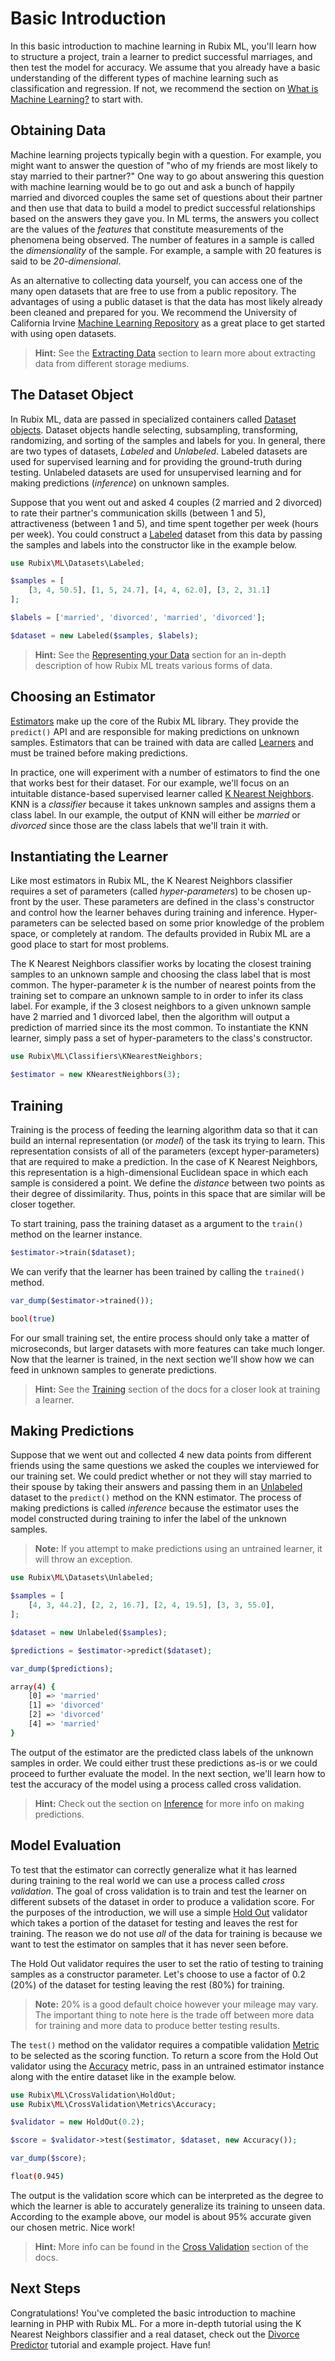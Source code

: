 # Basic Introduction
In this basic introduction to machine learning in Rubix ML, you'll learn how to structure a project, train a learner to predict successful marriages, and then test the model for accuracy. We assume that you already have a basic understanding of the different types of machine learning such as classification and regression. If not, we recommend the section on [What is Machine Learning?](what-is-machine-learning.md) to start with.

## Obtaining Data
Machine learning projects typically begin with a question. For example, you might want to answer the question of "who of my friends are most likely to stay married to their partner?" One way to go about answering this question with machine learning would be to go out and ask a bunch of happily married and divorced couples the same set of questions about their partner and then use that data to build a model to predict successful relationships based on the answers they gave you. In ML terms, the answers you collect are the values of the *features* that constitute measurements of the phenomena being observed. The number of features in a sample is called the *dimensionality* of the sample. For example, a sample with 20 features is said to be *20-dimensional*.

As an alternative to collecting data yourself, you can access one of the many open datasets that are free to use from a public repository. The advantages of using a public dataset is that the data has most likely already been cleaned and prepared for you. We recommend the University of California Irvine [Machine Learning Repository](https://archive.ics.uci.edu/ml/datasets.php) as a great place to get started with using open datasets.

> **Hint:** See the [Extracting Data](extracting-data.md) section to learn more about extracting data from different storage mediums.

## The Dataset Object
In Rubix ML, data are passed in specialized containers called [Dataset objects](datasets/api.md). Dataset objects handle selecting, subsampling, transforming, randomizing, and sorting of the samples and labels for you. In general, there are two types of datasets, *Labeled* and *Unlabeled*. Labeled datasets are used for supervised learning and for providing the ground-truth during testing. Unlabeled datasets are used for unsupervised learning and for making predictions (*inference*) on unknown samples.

Suppose that you went out and asked 4 couples (2 married and 2 divorced) to rate their partner's communication skills (between 1 and 5), attractiveness (between 1 and 5), and time spent together per week (hours per week). You could construct a [Labeled](datasets/labeled.md) dataset from this data by passing the samples and labels into the constructor like in the example below.

```php
use Rubix\ML\Datasets\Labeled;

$samples = [
    [3, 4, 50.5], [1, 5, 24.7], [4, 4, 62.0], [3, 2, 31.1]
];

$labels = ['married', 'divorced', 'married', 'divorced'];

$dataset = new Labeled($samples, $labels);
```

> **Hint:** See the [Representing your Data](representing-your-data.md) section for an in-depth description of how Rubix ML treats various forms of data.

## Choosing an Estimator
[Estimators](estimator.md) make up the core of the Rubix ML library. They provide the `predict()` API and are responsible for making predictions on unknown samples. Estimators that can be trained with data are called [Learners](learner.md) and must be trained before making predictions.

In practice, one will experiment with a number of estimators to find the one that works best for their dataset. For our example, we'll focus on an intuitable distance-based supervised learner called [K Nearest Neighbors](classifiers/k-nearest-neighbors.md). KNN is a *classifier* because it takes unknown samples and assigns them a class label. In our example, the output of KNN will either be *married* or *divorced* since those are the class labels that we'll train it with.

## Instantiating the Learner
Like most estimators in Rubix ML, the K Nearest Neighbors classifier requires a set of parameters (called *hyper-parameters*) to be chosen up-front by the user. These parameters are defined in the class's constructor and control how the learner behaves during training and inference. Hyper-parameters can be selected based on some prior knowledge of the problem space, or completely at random. The defaults provided in Rubix ML are a good place to start for most problems.

The K Nearest Neighbors classifier works by locating the closest training samples to an unknown sample and choosing the class label that is most common. The hyper-parameter *k* is the number of nearest points from the training set to compare an unknown sample to in order to infer its class label. For example, if the 3 closest neighbors to a given unknown sample have 2 married and 1 divorced label, then the algorithm will output a prediction of married since its the most common. To instantiate the KNN learner, simply pass a set of hyper-parameters to the class's constructor.

```php
use Rubix\ML\Classifiers\KNearestNeighbors;

$estimator = new KNearestNeighbors(3);
```

## Training
Training is the process of feeding the learning algorithm data so that it can build an internal representation (or *model*) of the task its trying to learn. This representation consists of all of the parameters (except hyper-parameters) that are required to make a prediction. In the case of K Nearest Neighbors, this representation is a high-dimensional Euclidean space in which each sample is considered a point. We define the *distance* between two points as their degree of dissimilarity. Thus, points in this space that are similar will be closer together.

To start training, pass the training dataset as a argument to the `train()` method on the learner instance.

```php
$estimator->train($dataset);
```

We can verify that the learner has been trained by calling the `trained()` method.

```php
var_dump($estimator->trained());
```

```sh
bool(true)
```

For our small training set, the entire process should only take a matter of microseconds, but larger datasets with more features can take much longer. Now that the learner is trained, in the next section we'll show how we can feed in unknown samples to generate predictions.

> **Hint:** See the [Training](training.md) section of the docs for a closer look at training a learner.

## Making Predictions
Suppose that we went out and collected 4 new data points from different friends using the same questions we asked the couples we interviewed for our training set. We could predict whether or not they will stay married to their spouse by taking their answers and passing them in an [Unlabeled](datasets/unlabeled.md) dataset to the `predict()` method on the KNN estimator. The process of making predictions is called *inference* because the estimator uses the model constructed during training to infer the label of the unknown samples.

> **Note:** If you attempt to make predictions using an untrained learner, it will throw an exception.

```php
use Rubix\ML\Datasets\Unlabeled;

$samples = [
    [4, 3, 44.2], [2, 2, 16.7], [2, 4, 19.5], [3, 3, 55.0],
];

$dataset = new Unlabeled($samples);

$predictions = $estimator->predict($dataset);

var_dump($predictions);
```

```sh
array(4) {
	[0] => 'married'
	[1] => 'divorced'
	[2] => 'divorced'
	[4] => 'married'
}
```

The output of the estimator are the predicted class labels of the unknown samples in order. We could either trust these predictions as-is or we could proceed to further evaluate the model. In the next section, we'll learn how to test the accuracy of the model using a process called cross validation.

> **Hint:** Check out the section on [Inference](inference.md) for more info on making predictions.

## Model Evaluation
To test that the estimator can correctly generalize what it has learned during training to the real world we can use a process called *cross validation*. The goal of cross validation is to train and test the learner on different subsets of the dataset in order to produce a validation score. For the purposes of the introduction, we will use a simple [Hold Out](cross-validation/hold-out.md) validator which takes a portion of the dataset for testing and leaves the rest for training. The reason we do not use *all* of the data for training is because we want to test the estimator on samples that it has never seen before.

The Hold Out validator requires the user to set the ratio of testing to training samples as a constructor parameter. Let's choose to use a factor of 0.2 (20%) of the dataset for testing leaving the rest (80%) for training.

> **Note:** 20% is a good default choice however your mileage may vary. The important thing to note here is the trade off between more data for training and more data to produce better testing results.

The `test()` method on the validator requires a compatible validation [Metric](https://docs.rubixml.com/en/latest/cross-validation/metrics/api.html) to be selected as the scoring function. To return a score from the Hold Out validator using the [Accuracy](cross-validation/metrics/accuracy.md) metric, pass in an untrained estimator instance along with the entire dataset like in the example below.

```php
use Rubix\ML\CrossValidation\HoldOut;
use Rubix\ML\CrossValidation\Metrics\Accuracy;

$validator = new HoldOut(0.2);

$score = $validator->test($estimator, $dataset, new Accuracy());

var_dump($score);
```

```sh
float(0.945)
```

The output is the validation score which can be interpreted as the degree to which the learner is able to accurately generalize its training to unseen data. According to the example above, our model is about 95% accurate given our chosen metric. Nice work!

> **Hint:** More info can be found in the [Cross Validation](cross-validation.md) section of the docs.

## Next Steps
Congratulations! You've completed the basic introduction to machine learning in PHP with Rubix ML. For a more in-depth tutorial using the K Nearest Neighbors classifier and a real dataset, check out the [Divorce Predictor](https://github.com/RubixML/Divorce) tutorial and example project. Have fun!